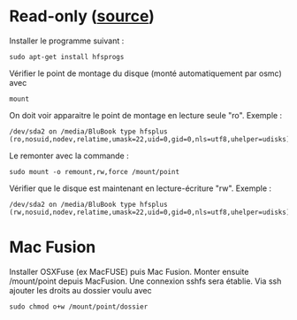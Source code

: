 # Read-only ([source][read-only])
Installer le programme suivant :

    sudo apt-get install hfsprogs

Vérifier le point de montage du disque (monté automatiquement par osmc) avec 

    mount
    
On doit voir apparaitre le point de montage en lecture seule "ro". Exemple :

    /dev/sda2 on /media/BluBook type hfsplus (ro,nosuid,nodev,relatime,umask=22,uid=0,gid=0,nls=utf8,uhelper=udisks)
  
Le remonter avec la commande :

    sudo mount -o remount,rw,force /mount/point
    
Vérifier que le disque est maintenant en lecture-écriture "rw". Exemple :

    /dev/sda2 on /media/BluBook type hfsplus (rw,nosuid,nodev,relatime,umask=22,uid=0,gid=0,nls=utf8,uhelper=udisks)
    
[read-only]: http://superuser.com/a/348870


# Mac Fusion

Installer OSXFuse (ex MacFUSE) puis Mac Fusion.
Monter ensuite /mount/point depuis MacFusion. Une connexion sshfs sera établie.
Via ssh ajouter les droits au dossier voulu avec

    sudo chmod o+w /mount/point/dossier
